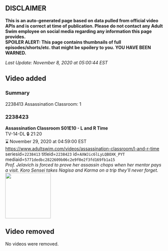 ## DISCLAIMER
**This is an auto-generated page based on data pulled from official video APIs and is correct at time of publication. Please do not contact any Adult Swim employee on social media regarding any information this page provides.**  
**SPOILER ALERT: This page contains thumbnails of full episodes/shorts/etc. that might be spoilery to you. YOU HAVE BEEN WARNED.**  

_Last Update: November 8, 2020 at 05:00:44 EST_
## Video added
### Summary
2238413 Assassination Classroom: 1  
### 2238423
**Assassination Classroom S01E10 - L and R Time**  
TV-14-DL 🔒 21:20  
⌛ November 29, 2020 at 04:59:00 EST  
https://www.adultswim.com/videos/assassination-classroom/l-and-r-time  
seriesid=`2238413` titleid=`2238423` id=`AXWJic6lLyLQBOXK_PYT` mediaid=`5771dedbc2822609b06c2e9f0e2f3fd169fb1a15`  
_Prof. Jelavich is forced to prove her assassin chops when her mentor pays a visit. Koro Sensei takes Nagisa and Karma on a trip they'll never forget._  
<a href="https://media.cdn.adultswim.com/uploads/20201103/thumbnails/2_201131729203-AssassinationClass_110.jpg"><img src="https://media.cdn.adultswim.com/uploads/20201103/thumbnails/2_201131729203-AssassinationClass_110.jpg" height="144px" /></a>
## Video removed
No videos were removed.  
